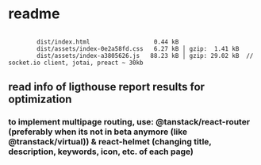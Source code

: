 # readme




```
        
        dist/index.html                  0.44 kB
        dist/assets/index-0e2a58fd.css   6.27 kB │ gzip:  1.41 kB
        dist/assets/index-a3805626.js   88.23 kB │ gzip: 29.02 kB  // socket.io client, jotai, preact ~ 30kb

```








## read  info  of ligthouse report results for optimization

### to implement multipage routing, use:  @tanstack/react-router (preferably when its not in beta anymore (like @transtack/virtual))  & react-helmet (changing title, description, keywords, icon, etc. of each page)


